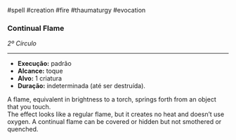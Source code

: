 #spell #creation #fire #thaumaturgy #evocation 
### Continual Flame
*2º Círculo*
___
- **Execução:** padrão
- **Alcance:** toque
- **Alvo:** 1 criatura
- **Duração:** indeterminada (até ser destruída).

A flame, equivalent in brightness to a torch, springs forth from an object that you touch.  
The effect looks like a regular flame, but it creates no heat and doesn’t use oxygen. A continual flame can be covered or hidden but not smothered or quenched.
